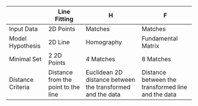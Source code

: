 |            | Line Fitting | H        | F                  |
| ---------- | ------------| ----------| ------------------ |
| Input Data | 2D Points   | Matches   | Matches            |
| Model Hypothesis | 2D Line | Homography | Fundamental Matrix |
| Minimal Set | 2 2D Points | 4 Matches | 8 Matches          |
| Distance Criteria | Distance from the point to the line | Euclidean 2D distance between the transformed and the data | Distance between the transformed line and the data |
